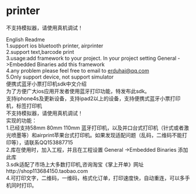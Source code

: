 # printer
不支持模拟器，请使用真机调试！

English Readme<br>
1.support ios bluetooth printer, airprinter<br>
2.support text,barcode print<br>
3.usage:add framework to your project. In your project setting  General ->Embedded Binaries add this framework<br>
4.any problem please feel free to email to erduhai@qq.com<br>
5.Only support device, not support simulator
<br>
便携式蓝牙小票打印机sdk中文介绍<br>
为了方便广大ios应用开发者使用蓝牙打印功能，特发布此sdk。<br>
支持iphone4s及更新设备，支持ipad2以上的设备，支持便携式蓝牙小票打印机，标签打印机<br>
不支持模拟器，请使用真机调试！
<br>
实现的功能：<br>
1.已经支持58mm 80mm 110mm 蓝牙打印机，以及并口台式打印机（针式或者激光喷墨等）和airprint苹果台式打印机。如果发现适配问题（乱码，二维码不能打印等），请联系QQ153887715<br>
2.库在使用时，加入工程，并且在工程设置 General ->Embedded Binaries 添加此库<br>
3.sdk适配了市场上大多数打印机,咨询淘宝《掌上开单》网址http://shop113684150.taobao.com<br>
4.可打印文字，二维码，一维码，格式化订单，打印速度快，自动重连，可以多手机同时打印。<br>


